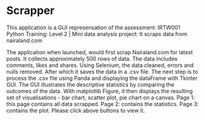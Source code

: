 # Scrapper
This application is a GUI represensation of the assessment: IRTW001 Python Training: Level 2 | Mini data analysis project: It scraps data from nairaland.com

The application when launched, would first scrap Nairaland.com for latest posts. It collects approximately 500 rows of data. The data includes comments, likes and shares. Using Selenium, the data cleaned, errors and nulls removed. After which it saves the data in a .csv file.
The next step is to process the .csv file using Panda and displaying the dataFrame with Tkinter GUI. The GUI illustrates the descriptive statistics by comparing the outcomes of the data. With matplotlib Figure, it then displays the resulting set of visualisations - bar chart, scatter plot, pie chart on a canvas. 
Page 1: this page contains all data scrapped.
Page 2: contains the statistics.
Page 3: contains the plot. 
Please click above buttons to view it.
